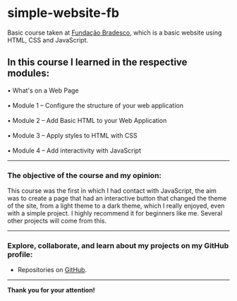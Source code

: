 # simple-website-fb
Basic course taken at [Fundação Bradesco](https://www.ev.org.br), which is a basic website using HTML, CSS and JavaScript.

## In this course I learned in the respective modules:
• What's on a Web Page <br> <br>
• Module 1 – Configure the structure of your web application <br> <br>
• Module 2 – Add Basic HTML to your Web Application <br> <br>
• Module 3 – Apply styles to HTML with CSS <br> <br>
• Module 4 – Add interactivity with JavaScript
___
### The objective of the course and my opinion:
This course was the first in which I had contact with JavaScript, the aim was to create a page that had an interactive button that changed the theme of the site, from a light theme to a dark theme, which I really enjoyed, even with a simple project. I highly recommend it for beginners like me. Several other projects will come from this.
___
### Explore, collaborate, and learn about my projects on my GitHub profile:
 * Repositories on [GitHub](https://github.com/diasdavizin).
***
**Thank you for your attention!**
